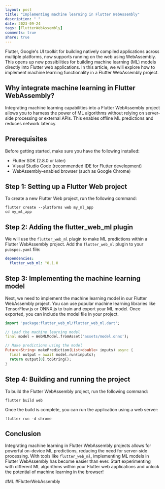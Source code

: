 ```yaml
---
layout: post
title: "Implementing machine learning in Flutter WebAssembly"
description: " "
date: 2023-09-24
tags: [FlutterWebAssembly]
comments: true
share: true
---
```


Flutter, Google's UI toolkit for building natively compiled applications across multiple platforms, now supports running on the web using WebAssembly. This opens up new possibilities for building machine learning (ML) models directly into Flutter web applications. In this article, we will explore how to implement machine learning functionality in a Flutter WebAssembly project.

## Why integrate machine learning in Flutter WebAssembly?

Integrating machine learning capabilities into a Flutter WebAssembly project allows you to harness the power of ML algorithms without relying on server-side processing or external APIs. This enables offline ML predictions and reduces network latency.

## Prerequisites

Before getting started, make sure you have the following installed:

- Flutter SDK (2.8.0 or later)
- Visual Studio Code (recommended IDE for Flutter development)
- WebAssembly-enabled browser (such as Google Chrome)

## Step 1: Setting up a Flutter Web project

To create a new Flutter Web project, run the following command:

```
flutter create --platforms web my_ml_app
cd my_ml_app
```

## Step 2: Adding the flutter_web_ml plugin

We will use the `flutter_web_ml` plugin to make ML predictions within a Flutter WebAssembly project. Add the `flutter_web_ml` plugin to your `pubspec.yaml` file:

```yaml
dependencies:
  flutter_web_ml: ^0.1.0
```

## Step 3: Implementing the machine learning model

Next, we need to implement the machine learning model in our Flutter WebAssembly project. You can use popular machine learning libraries like TensorFlow.js or ONNX.js to train and export your ML model. Once exported, you can include the model file in your project.

```dart
import 'package:flutter_web_ml/flutter_web_ml.dart';

// Load the machine learning model
final model = WebMLModel.fromAsset('assets/model.onnx');

// Make predictions using the model
Future<String> makePrediction(List<double> inputs) async {
  final output = await model.run(inputs);
  return output[0].toString();
}
```

## Step 4: Building and running the project

To build the Flutter WebAssembly project, run the following command:

```
flutter build web
```

Once the build is complete, you can run the application using a web server:

```
flutter run -d chrome
```

## Conclusion

Integrating machine learning in Flutter WebAssembly projects allows for powerful on-device ML predictions, reducing the need for server-side processing. With tools like `flutter_web_ml`, implementing ML models in Flutter WebAssembly has become easier than ever. Start experimenting with different ML algorithms within your Flutter web applications and unlock the potential of machine learning in the browser!

#ML #FlutterWebAssembly